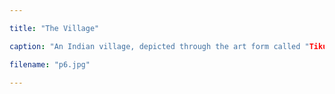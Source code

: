 ```yaml
---

title: "The Village"

caption: "An Indian village, depicted through the art form called "Tikuli", considered a cousin to the famous Madhubani Paintings originating from the state of Bihar. Usually made with a variety of colours, I chose to replicate its beauty in diachromatic shades on a thick black chart paper."

filename: "p6.jpg"

---
```

